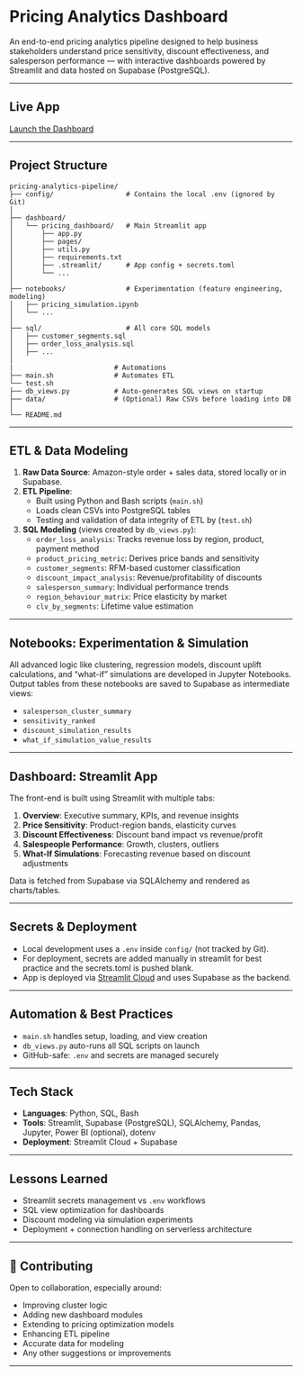#  Pricing Analytics Dashboard

An end-to-end pricing analytics pipeline designed to help business stakeholders understand price sensitivity, discount effectiveness, and salesperson performance — with interactive dashboards powered by Streamlit and data hosted on Supabase (PostgreSQL).

---

##  Live App

 [Launch the Dashboard](https://pricinganalyticspipeline.streamlit.app/)

---

##  Project Structure

```
pricing-analytics-pipeline/
├── config/                  # Contains the local .env (ignored by Git)
│
├── dashboard/
│   └── pricing_dashboard/   # Main Streamlit app
│       ├── app.py
│       ├── pages/
│       ├── utils.py
│       ├── requirements.txt   
│       ├── .streamlit/      # App config + secrets.toml
│       └── ...
│
├── notebooks/               # Experimentation (feature engineering, modeling)
│   ├── pricing_simulation.ipynb
│   └── ...
│
├── sql/                     # All core SQL models
│   ├── customer_segments.sql
│   ├── order_loss_analysis.sql
│   ├── ...
│
|                         # Automations
├── main.sh               # Automates ETL 
└── test.sh
├── db_views.py           # Auto-generates SQL views on startup
├── data/                 # (Optional) Raw CSVs before loading into DB
│
└── README.md
```

---

##  ETL & Data Modeling

1. **Raw Data Source**: Amazon-style order + sales data, stored locally or in Supabase.
2. **ETL Pipeline**:
   - Built using Python and Bash scripts (`main.sh`)
   - Loads clean CSVs into PostgreSQL tables
   - Testing and validation of data integrity of ETL by (`test.sh`)
3. **SQL Modeling** (views created by `db_views.py`):
   - `order_loss_analysis`: Tracks revenue loss by region, product, payment method
   - `product_pricing_metric`: Derives price bands and sensitivity
   - `customer_segments`: RFM-based customer classification
   - `discount_impact_analysis`: Revenue/profitability of discounts
   - `salesperson_summary`: Individual performance trends
   - `region_behaviour_matrix`: Price elasticity by market
   - `clv_by_segments`: Lifetime value estimation

---

##  Notebooks: Experimentation & Simulation

All advanced logic like clustering, regression models, discount uplift calculations, and “what-if” simulations are developed in Jupyter Notebooks. Output tables from these notebooks are saved to Supabase as intermediate views:

- `salesperson_cluster_summary`
- `sensitivity_ranked`
- `discount_simulation_results`
- `what_if_simulation_value_results`

---

##  Dashboard: Streamlit App

The front-end is built using Streamlit with multiple tabs:

1. **Overview**: Executive summary, KPIs, and revenue insights
2. **Price Sensitivity**: Product-region bands, elasticity curves
3. **Discount Effectiveness**: Discount band impact vs revenue/profit
4. **Salespeople Performance**: Growth, clusters, outliers
5. **What-If Simulations**: Forecasting revenue based on discount adjustments

 Data is fetched from Supabase via SQLAlchemy and rendered as charts/tables.

---

##  Secrets & Deployment

- Local development uses a `.env` inside `config/` (not tracked by Git).
- For deployment, secrets are added manually in streamlit for best practice and the secrets.toml is pushed blank.
- App is deployed via [Streamlit Cloud](https://streamlit.io/cloud) and uses Supabase as the backend.

---

##  Automation & Best Practices

- `main.sh` handles setup, loading, and view creation
- `db_views.py` auto-runs all SQL scripts on launch
- GitHub-safe: `.env` and secrets are managed securely

---

##  Tech Stack

- **Languages**: Python, SQL, Bash
- **Tools**: Streamlit, Supabase (PostgreSQL), SQLAlchemy, Pandas, Jupyter, Power BI (optional), dotenv
- **Deployment**: Streamlit Cloud + Supabase

---

##  Lessons Learned

- Streamlit secrets management vs `.env` workflows
- SQL view optimization for dashboards
- Discount modeling via simulation experiments
- Deployment + connection handling on serverless architecture

---

## 🤝 Contributing

Open to collaboration, especially around:
- Improving cluster logic
- Adding new dashboard modules
- Extending to pricing optimization models
- Enhancing ETL pipeline
- Accurate data for modeling
- Any other suggestions or improvements

---
